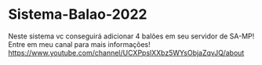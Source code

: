 # Sistema-Balao-2022
Neste sistema vc conseguirá adicionar 4 balões em seu servidor de SA-MP!
Entre em meu canal para mais informações! https://www.youtube.com/channel/UCXPpslXXbz5WYsObjaZqvJQ/about
